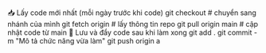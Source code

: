 📥 Lấy code mới nhất (mỗi ngày trước khi code)
git checkout <ten-nhanh-cua-ban>   # chuyển sang nhánh của mình
git fetch origin                   # lấy thông tin repo
git pull origin main               # cập nhật code từ main
💾 Lưu và đẩy code sau khi làm xong
git add .
git commit -m "Mô tả chức năng vừa làm"
git push origin <ten-nhanh-cua-ban>
a
